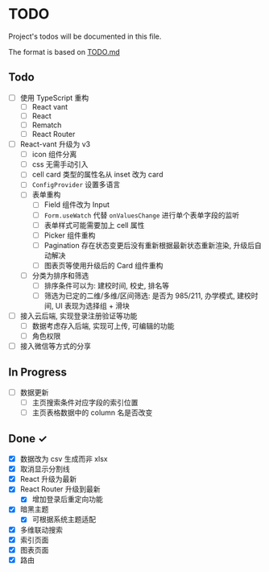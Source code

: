 # TODO

Project's todos will be documented in this file.

The format is based on [TODO.md](https://github.com/todomd/todo.md)

## Todo

- [ ] 使用 TypeScript 重构
  - [ ] React vant
  - [ ] React
  - [ ] Rematch
  - [ ] React Router
- [ ] React-vant 升级为 v3
  - [ ] icon 组件分离
  - [ ] css 无需手动引入
  - [ ] cell card 类型的属性名从 inset 改为 card
  - [ ] `ConfigProvider` 设置多语言
  - [ ] 表单重构
    - [ ] Field 组件改为 Input
    - [ ] `Form.useWatch` 代替 `onValuesChange` 进行单个表单字段的监听
    - [ ] 表单样式可能需要加上 cell 属性
    - [ ] Picker 组件重构
    - [ ] Pagination 存在状态变更后没有重新根据最新状态重新渲染, 升级后自动解决
    - [ ] 图表页等使用升级后的 Card 组件重构
  - [ ] 分类为排序和筛选
    - [ ] 排序条件可以为: 建校时间, 校史, 排名等
    - [ ] 筛选为已定的二维/多维/区间筛选: 是否为 985/211, 办学模式, 建校时间, UI 表现为选择组 + 滑块
- [ ] 接入云后端, 实现登录注册验证等功能
  - [ ] 数据考虑存入后端, 实现可上传, 可编辑的功能
  - [ ] 角色权限
- [ ] 接入微信等方式的分享

## In Progress

- [ ] 数据更新
  - [ ] 主页搜索条件对应字段的索引位置
  - [ ] 主页表格数据中的 column 名是否改变

## Done ✓

- [x] 数据改为 csv 生成而非 xlsx
- [x] 取消显示分割线
- [x] React 升级为最新
- [x] React Router 升级到最新
  - [x] 增加登录后重定向功能
- [x] 暗黑主题
  - [x] 可根据系统主题适配
- [x] 多维联动搜索
- [x] 索引页面
- [x] 图表页面
- [x] 路由
